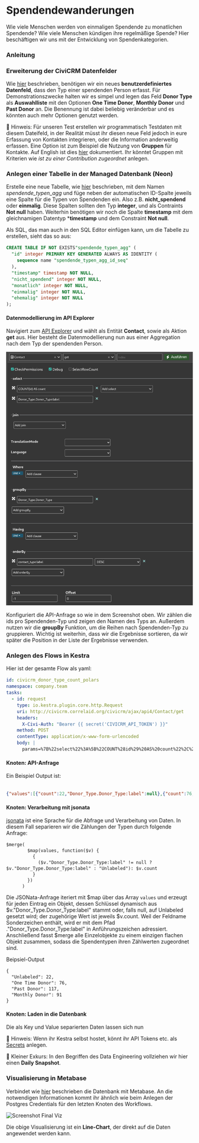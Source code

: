 # Spendendewanderungen

Wie viele Menschen werden von einmaligen Spendende zu monatlichen Spendende? Wie viele Menschen kündigen ihre regelmäßige Spende? Hier beschäftigen wir uns mit der Entwicklung von Spendenkategorien.

### Anleitung 

### Erweiterung der CiviCRM Datenfelder

Wie [hier](../../4-tools/civicrm_intern/1-erweiterung-daten.md) beschrieben, benötigen wir ein neues **benutzerdefiniertes Datenfeld**, dass den Typ einer spendenden Person erfasst. Für Demonstrationszwecke halten wir es simpel und legen das Feld **Donor Type** als **Auswahlliste** mit den Optionen **One Time Donor**, **Monthly Donor** und **Past Donor** an. Die Benennung ist dabei beliebig veränderbar und es könnten auch mehr Optionen genutzt werden.

🤔 Hinweis: Für unseren Test erstellen wir programmatisch Testdaten mit diesem Dateifeld, in der Realität müsst ihr diesen neue Feld jedoch in eure Erfassung von Kontakten integrieren, oder die Information anderweitig erfassen. Eine Option ist zum Beispiel die Nutzung von **Gruppen** für Kontakte. Auf English ist dies [hier](https://docs.civicrm.org/user/en/latest/organising-your-data/smart-groups) dokumentiert. Ihr könntet Gruppen mit Kriterien wie *ist zu einer Contribution zugeordnet* anlegen.

### Anlegen einer Tabelle in der Managed Datenbank (Neon)

 Erstelle eine neue Tabelle, wie [hier](http://localhost:3000/4-tools/managed-datenbank.html#anlegen-einer-datenbank-und-tabelle) beschrieben, mit dem Namen *spendende_typen_agg* und füge neben der automatischen ID-Spalte jeweils eine Spalte für die Typen von Spendenden ein. Also z.B. **nicht_spendend** oder **einmalig**. Diese Spalten sollten den Typ **integer**, und als Contraints **Not null** haben. Weiterhin benötigen wir noch die Spalte **timestamp** mit dem gleichnamigen Datentyp ***timestamp** und dem Constraint **Not null**.

 Als SQL, das man auch in den SQL Editor einfügen kann, um die Tabelle zu erstellen, sieht das so aus:

```sql
CREATE TABLE IF NOT EXISTS"spendende_typen_agg" (
  "id" integer PRIMARY KEY GENERATED ALWAYS AS IDENTITY (
    sequence name "spendende_typen_agg_id_seq"
  ),
  "timestamp" timestamp NOT NULL,
  "nicht_spendend" integer NOT NULL,
  "monatlich" integer NOT NULL,
  "einmalig" integer NOT NULL,
  "ehemalig" integer NOT NULL
);
```

#### Datenmodellierung im API Explorer

Navigiert zum [API Explorer](../../4-tools/civicrm_intern/3-civicrm-api.html#api-explorer) und wählt als Entität **Contact**, sowie als Aktion **get** aus. Hier besteht die Datenmodellierung nun aus einer Aggregation nach dem Typ der spendenden Person. 

![Spendende API Explorer](../../images/3-ansaetze/4-api_db_wf_mtbs/kestra-api-explorer.png)

Konfiguriert die API-Anfrage so wie in dem Screenshot oben. Wir zählen die ids pro Spendenden-Typ und zeigen den Namen des Typs an. Außerdem nutzen wir die **groupBy** Funktion, um die Reihen nach Spendenden-Typ zu gruppieren. Wichtig ist weiterhin, dass wir die Ergebnisse sortieren, da wir später die Position in der Liste der Ergebnisse verwenden.

### Anlegen des Flows in Kestra

Hier ist der gesamte Flow als yaml:

```yaml
id: civicrm_donor_type_count_polars
namespace: company.team
tasks:
  - id: request
    type: io.kestra.plugin.core.http.Request
    uri: http://civicrm.correlaid.org/civicrm/ajax/api4/Contact/get
    headers:
      X-Civi-Auth: "Bearer {{ secret('CIVICRM_API_TOKEN') }}"
    method: POST
    contentType: application/x-www-form-urlencoded
    body: |
      params=%7B%22select%22%3A%5B%22COUNT%28id%29%20AS%20count%22%2C%22Donor_Type.Donor_Type%3Alabel%22%5D%2C%22orderBy%22%3A%7B%22contact_type%3Alabel%22%3A%22DESC%22%7D%2C%22groupBy%22%3A%5B%22Donor_Type.Donor_Type%22%5D%7D

```

#### Knoten: API-Anfrage

Ein Beispiel Output ist:

```json

{"values":[{"count":22,"Donor_Type.Donor_Type:label":null},{"count":76,"Donor_Type.Donor_Type:label":"One Time Donor"},{"count":117,"Donor_Type.Donor_Type:label":"Past Donor"},{"count":91,"Donor_Type.Donor_Type:label":"Monthly Donor"}],"entity":"Contact","action":"get","debug":null,"version":4,"count":4,"countFetched":4}

```

#### Knoten: Verarbeitung mit jsonata

[jsonata](https://jsonata.org/) ist eine Sprache für die Abfrage und Verarbeitung von Daten. In diesem Fall separieren wir die Zählungen der Typen durch folgende Anfrage:

```
$merge(
        $map(values, function($v) {
          {
            ($v."Donor_Type.Donor_Type:label" != null ? $v."Donor_Type.Donor_Type:label" : "Unlabeled"): $v.count
          }
        })
      )
```

Die JSONata-Anfrage iteriert mit $map über das Array `values` und erzeugt für jeden Eintrag ein Objekt, dessen Schlüssel dynamisch aus $v."Donor_Type.Donor_Type:label" stammt oder, falls null, auf Unlabeled gesetzt wird; der zugehörige Wert ist jeweils $v.count. Weil der Feldname Sonderzeichen enthält, wird er mit dem Pfad ."Donor_Type.Donor_Type:label" in Anführungszeichen adressiert. Anschließend fasst $merge alle Einzelobjekte zu einem einzigen flachen Objekt zusammen, sodass die Spendentypen ihren Zählwerten zugeordnet sind.

Beipsiel-Output 

```
{
  "Unlabeled": 22,
  "One Time Donor": 76,
  "Past Donor": 117,
  "Monthly Donor": 91
}
```

#### Knoten: Laden in die Datenbank

Die als Key und Value separierten Daten lassen sich nun 


🤔 Hinweis: Wenn ihr Kestra selbst hostet, könnt ihr API Tokens etc. als [Secrets](https://kestra.io/docs/concepts/secret#secrets-in-the-open-source-version) anlegen.

🤔 Kleiner Exkurs: In den Begriffen des Data Engineering vollziehen wir hier einen **Daily Snapshot**. 

### Visualisierung in Metabase

Verbindet wie [hier](http://localhost:3000/4-tools/bi-tools.html#verbinden-von-datenbanken-mit-metabase) beschrieben die Datenbank mit Metabase. An die notwendigen Informationen kommt ihr ähnlich wie beim Anlegen der Postgres Credentials für den letzten Knoten des Workflows. 

![Screenshot Final Viz](../../images/3-ansaetze/4-api_db_wf_mtbs/n8n-viz.png)

Die obige Visualisierung ist ein **Line-Chart**, der direkt auf die Daten angewendet werden kann.

